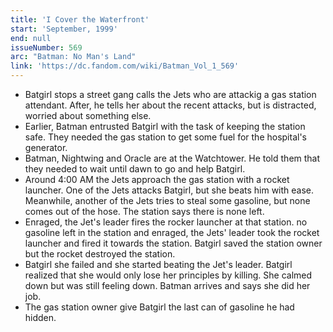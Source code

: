 ```yaml
---
title: 'I Cover the Waterfront'
start: 'September, 1999'
end: null
issueNumber: 569
arc: "Batman: No Man's Land"
link: 'https://dc.fandom.com/wiki/Batman_Vol_1_569'
---
```


- Batgirl stops a street gang calls the Jets who are attackig a gas station attendant. After, he tells her about the recent attacks, but is distracted, worried about something else.
- Earlier, Batman entrusted Batgirl with the task of keeping the station safe. They needed the gas station to get some fuel for the hospital's generator.
- Batman, Nightwing and Oracle are at the Watchtower. He told them that they needed to wait until dawn to go and help Batgirl.
- Around 4:00 AM the Jets approach the gas station with a rocket launcher. One of the Jets attacks Batgirl, but she beats him with ease. Meanwhile, another of the Jets tries to steal some gasoline, but none comes out of the hose. The station says there is none left.
- Enraged, the Jet's leader fires the rocker launcher at that station.
  no gasoline left in the station and enraged, the Jets' leader took the rocket launcher and fired it towards the station. Batgirl saved the station owner but the rocket destroyed the station.
- Batgirl she failed and she started beating the Jet's leader. Batgirl realized that she would only lose her principles by killing. She calmed down but was still feeling down. Batman arrives and says she did her job.
- The gas station owner give Batgirl the last can of gasoline he had hidden.
